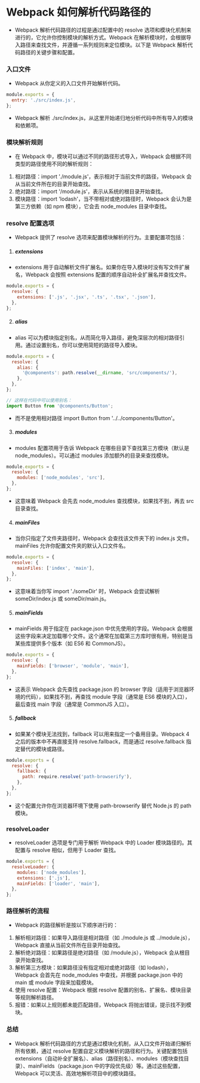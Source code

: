 # Webpack 如何解析代码路径的

- Webpack 解析代码路径的过程是通过配置中的 resolve 选项和模块化机制来进行的，它允许你控制模块的解析方式。Webpack 在解析模块时，会根据导入路径来查找文件，并遵循一系列规则来定位模块。以下是 Webpack 解析代码路径的关键步骤和配置。

### 入口文件

- Webpack 从你定义的入口文件开始解析代码。

```js
module.exports = {
  entry: './src/index.js',
};
```

- Webpack 解析 ./src/index.js，从这里开始递归地分析代码中所有导入的模块和依赖项。

### 模块解析规则

- 在 Webpack 中，模块可以通过不同的路径形式导入，Webpack 会根据不同类型的路径使用不同的解析规则：

1. 相对路径：import './module.js'，表示相对于当前文件的路径，Webpack 会从当前文件所在的目录开始查找。
2. 绝对路径：import '/module.js'，表示从系统的根目录开始查找。
3. 模块路径：import 'lodash'，当不带相对或绝对路径时，Webpack 会认为是第三方依赖（如 npm 模块），它会去 node_modules 目录中查找。

### resolve 配置选项

- Webpack 提供了 resolve 选项来配置模块解析的行为。主要配置项包括：

1. ##### extensions

- extensions 用于自动解析文件扩展名。如果你在导入模块时没有写文件扩展名，Webpack 会按照 extensions 配置的顺序自动补全扩展名并查找文件。

```js
module.exports = {
  resolve: {
    extensions: ['.js', '.jsx', '.ts', '.tsx', '.json'],
  },
};
```

2. ##### alias

- alias 可以为模块指定别名，从而简化导入路径，避免深层次的相对路径引用。通过设置别名，你可以使用简短的路径导入模块。

```js
module.exports = {
  resolve: {
    alias: {
      '@components': path.resolve(__dirname, 'src/components/'),
    },
  },
};

// 这样在代码中可以使用别名：
import Button from '@components/Button';
```

- 而不是使用相对路径 import Button from '../../components/Button'。

3. ##### modules

- modules 配置项用于告诉 Webpack 在哪些目录下查找第三方模块（默认是 node_modules）。可以通过 modules 添加额外的目录来查找模块。

```js
module.exports = {
  resolve: {
    modules: ['node_modules', 'src'],
  },
};
```

- 这意味着 Webpack 会先去 node_modules 查找模块，如果找不到，再去 src 目录查找。

4. ##### mainFiles

- 当你只指定了文件夹路径时，Webpack 会查找该文件夹下的 index.js 文件。mainFiles 允许你配置文件夹的默认入口文件名。

```js
module.exports = {
  resolve: {
    mainFiles: ['index', 'main'],
  },
};
```

- 这意味着当你写 import './someDir' 时，Webpack 会尝试解析 someDir/index.js 或 someDir/main.js。

5. ##### mainFields

- mainFields 用于指定在 package.json 中优先使用的字段。Webpack 会根据这些字段来决定加载哪个文件。这个通常在加载第三方库时很有用，特别是当某些库提供多个版本（如 ES6 和 CommonJS）。

```js
module.exports = {
  resolve: {
    mainFields: ['browser', 'module', 'main'],
  },
};
```

- 这表示 Webpack 会先查找 package.json 的 browser 字段（适用于浏览器环境的代码），如果找不到，再查找 module 字段（通常是 ES6 模块的入口），最后查找 main 字段（通常是 CommonJS 入口）。

5. ##### fallback

- 如果某个模块无法找到，fallback 可以用来指定一个备用目录。Webpack 4 之后的版本中不再直接支持 resolve.fallback，而是通过 resolve.fallback 指定替代的模块或路径。

```js
module.exports = {
  resolve: {
    fallback: {
      path: require.resolve('path-browserify'),
    },
  },
};
```

- 这个配置允许你在浏览器环境下使用 path-browserify 替代 Node.js 的 path 模块。

### resolveLoader

- resolveLoader 选项是专门用于解析 Webpack 中的 Loader 模块路径的。其配置与 resolve 相似，但用于 Loader 查找。

```js
module.exports = {
  resolveLoader: {
    modules: ['node_modules'],
    extensions: ['.js'],
    mainFields: ['loader', 'main'],
  },
};
```

### 路径解析的流程

- Webpack 的路径解析是按以下顺序进行的：

1. 解析相对路径：如果导入路径是相对路径（如 ./module.js 或 ../module.js），Webpack 直接从当前文件所在目录开始查找。
2. 解析绝对路径：如果路径是绝对路径（如 /module.js），Webpack 会从根目录开始查找。
3. 解析第三方模块：如果路径没有指定相对或绝对路径（如 lodash），Webpack 会首先在 node_modules 中查找，并根据 package.json 中的 main 或 module 字段来加载模块。
4. 使用 resolve 配置：Webpack 根据 resolve 配置的别名、扩展名、模块目录等规则解析路径。
5. 报错：如果以上规则都未能匹配路径，Webpack 将抛出错误，提示找不到模块。

### 总结

- Webpack 解析代码路径的方式是通过模块化机制，从入口文件开始递归解析所有依赖，通过 resolve 配置自定义模块解析的路径和行为。关键配置包括 extensions（自动补全扩展名）、alias（路径别名）、modules（模块查找目录）、mainFields（package.json 中的字段优先级）等。通过这些配置，Webpack 可以灵活、高效地解析项目中的模块路径。
